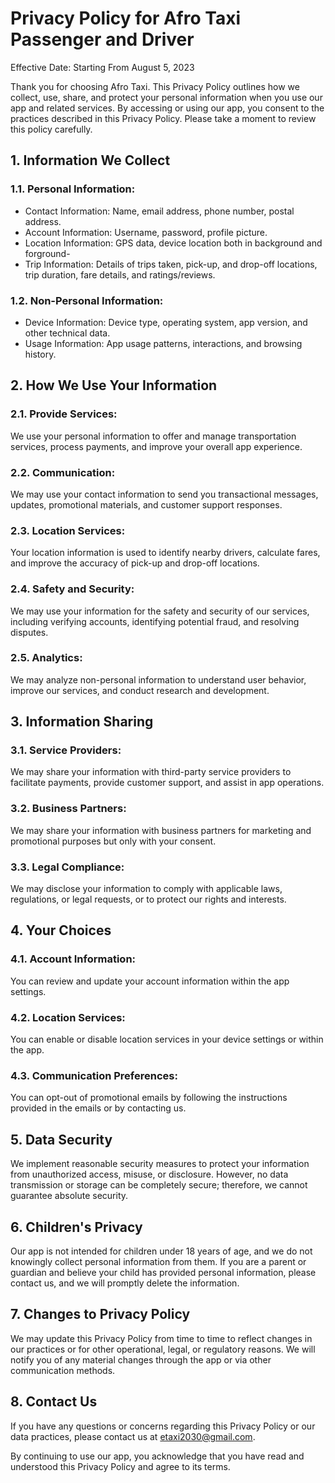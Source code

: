 # Privacy Policy for Afro Taxi Passenger and Driver

Effective Date: Starting From August 5, 2023

Thank you for choosing Afro Taxi. This Privacy Policy outlines how we collect, use, share, and protect your personal information when you use our app and related services. By accessing or using our app, you consent to the practices described in this Privacy Policy. Please take a moment to review this policy carefully.

## 1. Information We Collect

### 1.1. Personal Information:

- Contact Information: Name, email address, phone number, postal address.
- Account Information: Username, password, profile picture.
- Location Information: GPS data, device location both in background and forground-
- Trip Information: Details of trips taken, pick-up, and drop-off locations, trip duration, fare details, and ratings/reviews.

### 1.2. Non-Personal Information:

- Device Information: Device type, operating system, app version, and other technical data.
- Usage Information: App usage patterns, interactions, and browsing history.

## 2. How We Use Your Information

### 2.1. Provide Services:

We use your personal information to offer and manage transportation services, process payments, and improve your overall app experience.

### 2.2. Communication:

We may use your contact information to send you transactional messages, updates, promotional materials, and customer support responses.

### 2.3. Location Services:

Your location information is used to identify nearby drivers, calculate fares, and improve the accuracy of pick-up and drop-off locations.

### 2.4. Safety and Security:

We may use your information for the safety and security of our services, including verifying accounts, identifying potential fraud, and resolving disputes.

### 2.5. Analytics:

We may analyze non-personal information to understand user behavior, improve our services, and conduct research and development.

## 3. Information Sharing

### 3.1. Service Providers:

We may share your information with third-party service providers to facilitate payments, provide customer support, and assist in app operations.

### 3.2. Business Partners:

We may share your information with business partners for marketing and promotional purposes but only with your consent.

### 3.3. Legal Compliance:

We may disclose your information to comply with applicable laws, regulations, or legal requests, or to protect our rights and interests.

## 4. Your Choices

### 4.1. Account Information:

You can review and update your account information within the app settings.

### 4.2. Location Services:

You can enable or disable location services in your device settings or within the app.

### 4.3. Communication Preferences:

You can opt-out of promotional emails by following the instructions provided in the emails or by contacting us.

## 5. Data Security

We implement reasonable security measures to protect your information from unauthorized access, misuse, or disclosure. However, no data transmission or storage can be completely secure; therefore, we cannot guarantee absolute security.

## 6. Children's Privacy

Our app is not intended for children under 18 years of age, and we do not knowingly collect personal information from them. If you are a parent or guardian and believe your child has provided personal information, please contact us, and we will promptly delete the information.

## 7. Changes to Privacy Policy

We may update this Privacy Policy from time to time to reflect changes in our practices or for other operational, legal, or regulatory reasons. We will notify you of any material changes through the app or via other communication methods.

## 8. Contact Us

If you have any questions or concerns regarding this Privacy Policy or our data practices, please contact us at etaxi2030@gmail.com.

By continuing to use our app, you acknowledge that you have read and understood this Privacy Policy and agree to its terms.
